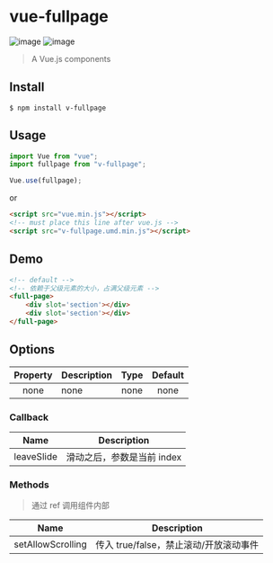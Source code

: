 # vue-fullpage

![image](https://img.shields.io/badge/vue-2.5.17-blue.svg)
![image](https://img.shields.io/badge/vue--cli-3.0.0-green.svg)

> A Vue.js components

## Install

```
$ npm install v-fullpage
```

## Usage

```javascript
import Vue from "vue";
import fullpage from "v-fullpage";

Vue.use(fullpage);
```

or

```html
<script src="vue.min.js"></script>
<!-- must place this line after vue.js -->
<script src="v-fullpage.umd.min.js"></script>
```

## Demo

```html
<!-- default -->
<!-- 依赖于父级元素的大小，占满父级元素 -->
<full-page>
    <div slot='section'></div>
    <div slot='section'></div>
</full-page>
```

## Options

| Property | Description | Type | Default |
| :------: | ----------- | :--: | :-----: |
|   none   | none        | none |  none   |

### Callback

|    Name    | Description                |
| :--------: | -------------------------- |
| leaveSlide | 滑动之后，参数是当前 index |

### Methods

> 通过 ref 调用组件内部

|       Name        | Description                            |
| :---------------: | -------------------------------------- |
| setAllowScrolling | 传入 true/false，禁止滚动/开放滚动事件 |
